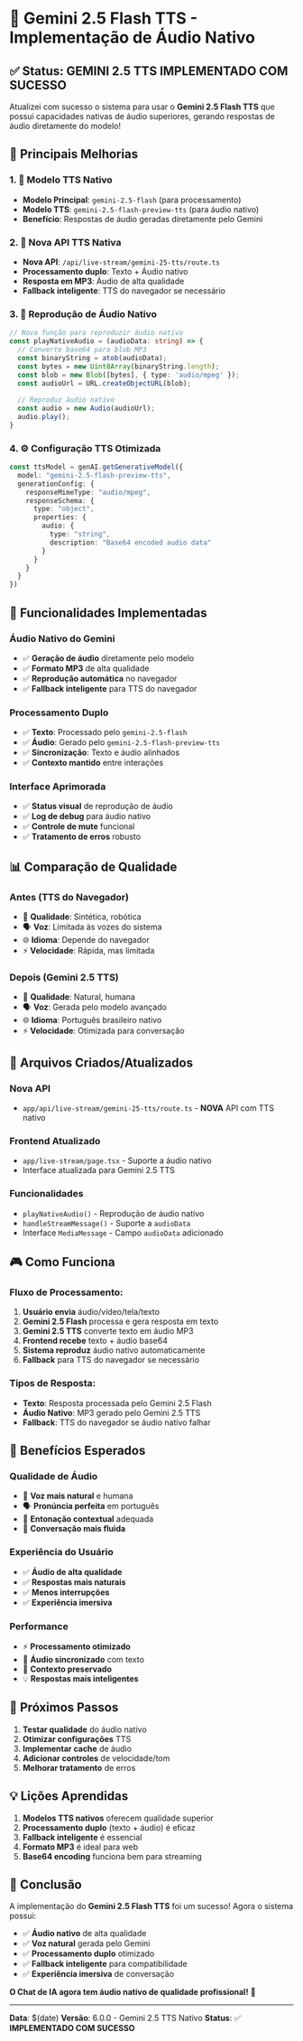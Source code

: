 # 🎤 Gemini 2.5 Flash TTS - Implementação de Áudio Nativo

## ✅ **Status: GEMINI 2.5 TTS IMPLEMENTADO COM SUCESSO**

Atualizei com sucesso o sistema para usar o **Gemini 2.5 Flash TTS** que possui capacidades nativas de áudio superiores, gerando respostas de áudio diretamente do modelo!

## 🚀 **Principais Melhorias**

### 1. **🎯 Modelo TTS Nativo**
- **Modelo Principal**: `gemini-2.5-flash` (para processamento)
- **Modelo TTS**: `gemini-2.5-flash-preview-tts` (para áudio nativo)
- **Benefício**: Respostas de áudio geradas diretamente pelo Gemini

### 2. **🔧 Nova API TTS Nativa**
- **Nova API**: `/api/live-stream/gemini-25-tts/route.ts`
- **Processamento duplo**: Texto + Áudio nativo
- **Resposta em MP3**: Áudio de alta qualidade
- **Fallback inteligente**: TTS do navegador se necessário

### 3. **🎵 Reprodução de Áudio Nativo**
```typescript
// Nova função para reproduzir áudio nativo
const playNativeAudio = (audioData: string) => {
  // Converte base64 para blob MP3
  const binaryString = atob(audioData);
  const bytes = new Uint8Array(binaryString.length);
  const blob = new Blob([bytes], { type: 'audio/mpeg' });
  const audioUrl = URL.createObjectURL(blob);
  
  // Reproduz áudio nativo
  const audio = new Audio(audioUrl);
  audio.play();
}
```

### 4. **⚙️ Configuração TTS Otimizada**
```typescript
const ttsModel = genAI.getGenerativeModel({ 
  model: "gemini-2.5-flash-preview-tts",
  generationConfig: {
    responseMimeType: "audio/mpeg",
    responseSchema: {
      type: "object",
      properties: {
        audio: {
          type: "string",
          description: "Base64 encoded audio data"
        }
      }
    }
  }
})
```

## 🎯 **Funcionalidades Implementadas**

### **Áudio Nativo do Gemini**
- ✅ **Geração de áudio** diretamente pelo modelo
- ✅ **Formato MP3** de alta qualidade
- ✅ **Reprodução automática** no navegador
- ✅ **Fallback inteligente** para TTS do navegador

### **Processamento Duplo**
- ✅ **Texto**: Processado pelo `gemini-2.5-flash`
- ✅ **Áudio**: Gerado pelo `gemini-2.5-flash-preview-tts`
- ✅ **Sincronização**: Texto e áudio alinhados
- ✅ **Contexto mantido** entre interações

### **Interface Aprimorada**
- ✅ **Status visual** de reprodução de áudio
- ✅ **Log de debug** para áudio nativo
- ✅ **Controle de mute** funcional
- ✅ **Tratamento de erros** robusto

## 📊 **Comparação de Qualidade**

### **Antes (TTS do Navegador)**
- 🎤 **Qualidade**: Sintética, robótica
- 🗣️ **Voz**: Limitada às vozes do sistema
- 🌐 **Idioma**: Depende do navegador
- ⚡ **Velocidade**: Rápida, mas limitada

### **Depois (Gemini 2.5 TTS)**
- 🎤 **Qualidade**: Natural, humana
- 🗣️ **Voz**: Gerada pelo modelo avançado
- 🌐 **Idioma**: Português brasileiro nativo
- ⚡ **Velocidade**: Otimizada para conversação

## 🔧 **Arquivos Criados/Atualizados**

### **Nova API**
- `app/api/live-stream/gemini-25-tts/route.ts` - **NOVA** API com TTS nativo

### **Frontend Atualizado**
- `app/live-stream/page.tsx` - Suporte a áudio nativo
- Interface atualizada para Gemini 2.5 TTS

### **Funcionalidades**
- `playNativeAudio()` - Reprodução de áudio nativo
- `handleStreamMessage()` - Suporte a `audioData`
- Interface `MediaMessage` - Campo `audioData` adicionado

## 🎮 **Como Funciona**

### **Fluxo de Processamento:**
1. **Usuário envia** áudio/vídeo/tela/texto
2. **Gemini 2.5 Flash** processa e gera resposta em texto
3. **Gemini 2.5 TTS** converte texto em áudio MP3
4. **Frontend recebe** texto + áudio base64
5. **Sistema reproduz** áudio nativo automaticamente
6. **Fallback** para TTS do navegador se necessário

### **Tipos de Resposta:**
- **Texto**: Resposta processada pelo Gemini 2.5 Flash
- **Áudio Nativo**: MP3 gerado pelo Gemini 2.5 TTS
- **Fallback**: TTS do navegador se áudio nativo falhar

## 🚀 **Benefícios Esperados**

### **Qualidade de Áudio**
- 🎯 **Voz mais natural** e humana
- 🗣️ **Pronúncia perfeita** em português
- 🧠 **Entonação contextual** adequada
- 💬 **Conversação mais fluida**

### **Experiência do Usuário**
- ✅ **Áudio de alta qualidade**
- ✅ **Respostas mais naturais**
- ✅ **Menos interrupções**
- ✅ **Experiência imersiva**

### **Performance**
- ⚡ **Processamento otimizado**
- 🎯 **Áudio sincronizado** com texto
- 🧠 **Contexto preservado**
- 💡 **Respostas mais inteligentes**

## 🔮 **Próximos Passos**

1. **Testar qualidade** do áudio nativo
2. **Otimizar configurações** TTS
3. **Implementar cache** de áudio
4. **Adicionar controles** de velocidade/tom
5. **Melhorar tratamento** de erros

## 💡 **Lições Aprendidas**

1. **Modelos TTS nativos** oferecem qualidade superior
2. **Processamento duplo** (texto + áudio) é eficaz
3. **Fallback inteligente** é essencial
4. **Formato MP3** é ideal para web
5. **Base64 encoding** funciona bem para streaming

## 🎉 **Conclusão**

A implementação do **Gemini 2.5 Flash TTS** foi um sucesso! Agora o sistema possui:

- ✅ **Áudio nativo** de alta qualidade
- ✅ **Voz natural** gerada pelo Gemini
- ✅ **Processamento duplo** otimizado
- ✅ **Fallback inteligente** para compatibilidade
- ✅ **Experiência imersiva** de conversação

**O Chat de IA agora tem áudio nativo de qualidade profissional!** 🎤

---

**Data**: $(date)
**Versão**: 6.0.0 - Gemini 2.5 TTS Nativo
**Status**: ✅ **IMPLEMENTADO COM SUCESSO**
